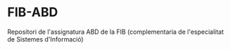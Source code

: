 # FIB-ABD
Repositori de l'assignatura ABD de la FIB (complementaria de l'especialitat de Sistemes d'Informació)
